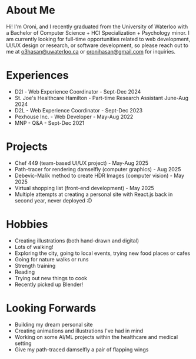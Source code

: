 # About Me

Hi! I'm Oroni, and I recently graduated from the University of Waterloo with a Bachelor of Computer Science + HCI Specialization + Psychology minor. I am currently looking for full-time opportunities related to web development, UI/UX design or research, or software development, so please reach out to me at o3hasan@uwaterloo.ca or oronihasan@gmail.com for inquiries.

# Experiences

- D2l - Web Experience Coordinator - Sept-Dec 2024
- St. Joe's Healthcare Hamilton - Part-time Research Assistant June-Aug 2024
- D2L - Web Experience Coordinator - Sept-Dec 2023
- Pexhouse Inc. - Web Developer - May-Aug 2022
- MNP - Q&A - Sept-Dec 2021

# Projects

- Chef 449 (team-based UI/UX project) - May-Aug 2025
- Path-tracer for rendering damselfly (computer graphics) - Aug 2025
- Debevic-Malik method to create HDR Images (computer vision) - May 2025
- Virtual shopping list (front-end development) - May 2025
- Multiple attempts at creating a personal site with React.js back in second year, never deployed :D

# Hobbies

- Creating illustrations (both hand-drawn and digital)
- Lots of walking!
- Exploring the city, going to local events, trying new food places or cafes
- Going for nature walks or runs
- Strength training
- Reading
- Trying out new things to cook
- Recently picked up Blender!

# Looking Forwards

- Building my dream personal site
- Creating animations and illustrations I've had in mind
- Working on some AI/ML projects within the healthcare and medical setting
- Give my path-traced damselfly a pair of flapping wings
